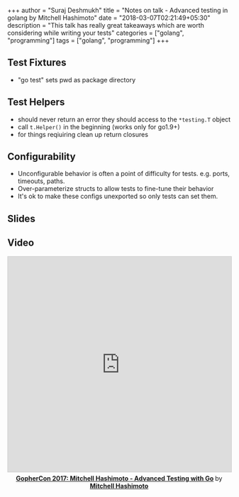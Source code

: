 +++
author = "Suraj Deshmukh"
title = "Notes on talk - Advanced testing in golang by Mitchell Hashimoto"
date = "2018-03-07T02:21:49+05:30"
description = "This talk has really great takeaways which are worth considering while writing your tests"
categories = ["golang", "programming"]
tags = ["golang", "programming"]
+++

## Test Fixtures

- "go test" sets pwd as package directory

## Test Helpers

- should never return an error they should access to the `*testing.T` object
- call `t.Helper()` in the beginning (works only for go1.9+)
- for things reqiuiring clean up return closures

## Configurability

- Unconfigurable behavior is often a point of difficulty for tests. e.g. ports, timeouts, paths.
- Over-parameterize structs to allow tests to fine-tune their behavior
- It's ok to make these configs unexported so only tests can set them.

## Slides

<script async class="speakerdeck-embed" data-id="02b292ed8f7f4edca8b616cba2dc7cd4" data-ratio="1.77777777777778" src="//speakerdeck.com/assets/embed.js"></script>

## Video

<center>
<iframe width="595" height="485" src="https://www.youtube.com/embed/8hQG7QlcLBk"
frameborder="0" style="border:1px solid #CCC; border-width:1px;
margin-bottom:5px; max-width: 100%;" allowfullscreen></iframe>
<div style="margin-bottom:5px"> <strong>
<a href="//youtu.be/8hQG7QlcLBk"
title="GopherCon 2017: Mitchell Hashimoto - Advanced Testing with Go"
target="_blank">GopherCon 2017: Mitchell Hashimoto - Advanced Testing with Go</a>
</strong> by <strong><a target="_blank"
href="https://twitter.com/mitchellh">Mitchell Hashimoto</a></strong>
</div>
</center>

